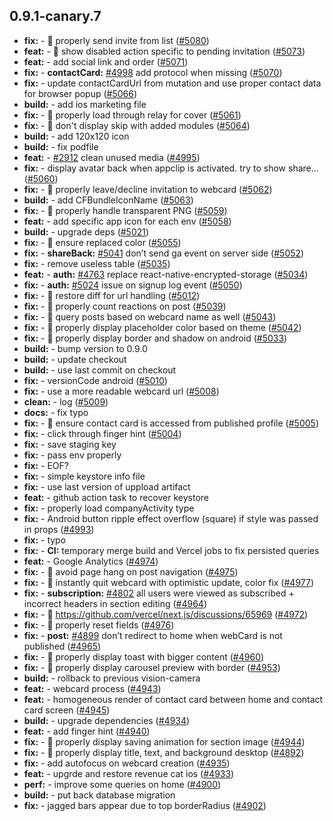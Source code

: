 ## 0.9.1-canary.7

* **fix:**  - 🐛 properly send invite from list ([#5080](https://github.com/AzzappApp/azzapp/pull/5080))
* **feat:**  - 🎸 show disabled action specific to pending invitation ([#5073](https://github.com/AzzappApp/azzapp/pull/5073))
* **feat:**  - add social link and order ([#5071](https://github.com/AzzappApp/azzapp/pull/5071))
* **fix:**  - **contactCard:** [#4998](https://github.com/AzzappApp/azzapp/pull/4998) add protocol when missing ([#5070](https://github.com/AzzappApp/azzapp/pull/5070))
* **fix:**  - update contactCardUrl from mutation and use proper contact data for browser popup ([#5066](https://github.com/AzzappApp/azzapp/pull/5066))
* **build:**  - add ios marketing file
* **fix:**  - 🐛 properly load through relay for cover ([#5061](https://github.com/AzzappApp/azzapp/pull/5061))
* **fix:**  - 🐛 don't display skip with added modules ([#5064](https://github.com/AzzappApp/azzapp/pull/5064))
* **build:**  - add 120x120 icon
* **build:**  - fix podfile
* **feat:**  - [#2912](https://github.com/AzzappApp/azzapp/pull/2912) clean unused media ([#4995](https://github.com/AzzappApp/azzapp/pull/4995))
* **fix:**  - display avatar back when appclip is activated. try to show share… ([#5060](https://github.com/AzzappApp/azzapp/pull/5060))
* **fix:**  - 🐛 properly leave/decline invitation to webcard ([#5062](https://github.com/AzzappApp/azzapp/pull/5062))
* **build:**  - add CFBundleIconName ([#5063](https://github.com/AzzappApp/azzapp/pull/5063))
* **fix:**  - 🐛 properly handle transparent PNG ([#5059](https://github.com/AzzappApp/azzapp/pull/5059))
* **feat:**  - add specific app icon for each env ([#5058](https://github.com/AzzappApp/azzapp/pull/5058))
* **build:**  - upgrade deps ([#5021](https://github.com/AzzappApp/azzapp/pull/5021))
* **fix:**  - 🐛 ensure replaced color ([#5055](https://github.com/AzzappApp/azzapp/pull/5055))
* **fix:**  - **shareBack:** [#5041](https://github.com/AzzappApp/azzapp/pull/5041) don’t send ga event on server side ([#5052](https://github.com/AzzappApp/azzapp/pull/5052))
* **fix:**  - remove useless table ([#5035](https://github.com/AzzappApp/azzapp/pull/5035))
* **feat:**  - **auth:** [#4763](https://github.com/AzzappApp/azzapp/pull/4763) replace react-native-encrypted-storage ([#5034](https://github.com/AzzappApp/azzapp/pull/5034))
* **fix:**  - **auth:** [#5024](https://github.com/AzzappApp/azzapp/pull/5024) issue on signup log event ([#5050](https://github.com/AzzappApp/azzapp/pull/5050))
* **fix:**  - 🐛 restore diff for url handling ([#5012](https://github.com/AzzappApp/azzapp/pull/5012))
* **fix:**  - 🐛 properly count reactions on post ([#5039](https://github.com/AzzappApp/azzapp/pull/5039))
* **fix:**  - 🐛 query posts based on webcard name as well ([#5043](https://github.com/AzzappApp/azzapp/pull/5043))
* **fix:**  - 🐛 properly display placeholder color based on theme ([#5042](https://github.com/AzzappApp/azzapp/pull/5042))
* **fix:**  - 🐛 properly display border and shadow on android ([#5033](https://github.com/AzzappApp/azzapp/pull/5033))
* **build:**  - bump version to 0.9.0
* **build:**  - update checkout
* **build:**  - use last commit on checkout
* **fix:**  - versionCode android ([#5010](https://github.com/AzzappApp/azzapp/pull/5010))
* **fix:**  - use a more readable webcard url ([#5008](https://github.com/AzzappApp/azzapp/pull/5008))
* **clean:**  - log ([#5009](https://github.com/AzzappApp/azzapp/pull/5009))
* **docs:**  - fix typo
* **fix:**  - 🐛 ensure contact card is accessed from published profile ([#5005](https://github.com/AzzappApp/azzapp/pull/5005))
* **fix:**  - click through finger hint ([#5004](https://github.com/AzzappApp/azzapp/pull/5004))
* **fix:**  - save staging key
* **fix:**  - pass env properly
* **fix:**  - EOF?
* **fix:**  - simple keystore info file
* **fix:**  - use last version of uppload artifact
* **feat:**  - github action task to recover keystore
* **fix:**  - properly load companyActivity type
* **fix:**  - Android button ripple effect  overflow (square) if style was passed in props ([#4993](https://github.com/AzzappApp/azzapp/pull/4993))
* **fix:**  - typo
* **fix:**  - **CI:** temporary merge build and Vercel jobs to fix persisted queries
* **feat:**  - Google Analytics ([#4974](https://github.com/AzzappApp/azzapp/pull/4974))
* **fix:**  - 🐛 avoid page hang on post navigation ([#4975](https://github.com/AzzappApp/azzapp/pull/4975))
* **fix:**  - 🐛 instantly quit webcard with optimistic update, color fix ([#4977](https://github.com/AzzappApp/azzapp/pull/4977))
* **fix:**  - **subscription:** [#4802](https://github.com/AzzappApp/azzapp/pull/4802) all users were viewed as subscribed + incorrect headers in section editing ([#4964](https://github.com/AzzappApp/azzapp/pull/4964))
* **fix:**  - 🐛 https://github.com/vercel/next.js/discussions/65969 ([#4972](https://github.com/AzzappApp/azzapp/pull/4972))
* **fix:**  - 🐛 properly reset fields ([#4976](https://github.com/AzzappApp/azzapp/pull/4976))
* **fix:**  - **post:** [#4899](https://github.com/AzzappApp/azzapp/pull/4899) don’t redirect to home when webCard is not published ([#4965](https://github.com/AzzappApp/azzapp/pull/4965))
* **fix:**  - 🐛 properly display toast with bigger content ([#4960](https://github.com/AzzappApp/azzapp/pull/4960))
* **fix:**  - 🐛 properly display carousel preview with border ([#4953](https://github.com/AzzappApp/azzapp/pull/4953))
* **build:**  - rollback to previous vision-camera
* **feat:**  - webcard process ([#4943](https://github.com/AzzappApp/azzapp/pull/4943))
* **feat:**  - homogeneous render of contact card between home and contact card screen ([#4945](https://github.com/AzzappApp/azzapp/pull/4945))
* **build:**  - upgrade dependencies ([#4934](https://github.com/AzzappApp/azzapp/pull/4934))
* **feat:**  - add finger hint ([#4940](https://github.com/AzzappApp/azzapp/pull/4940))
* **fix:**  - 🐛 properly display saving animation for section image ([#4944](https://github.com/AzzappApp/azzapp/pull/4944))
* **fix:**  - 🐛 properly display title, text, and background desktop ([#4892](https://github.com/AzzappApp/azzapp/pull/4892))
* **fix:**  - add autofocus on webcard creation ([#4935](https://github.com/AzzappApp/azzapp/pull/4935))
* **feat:**  - upgrde and restore revenue cat ios ([#4933](https://github.com/AzzappApp/azzapp/pull/4933))
* **perf:**  - improve some queries on home ([#4900](https://github.com/AzzappApp/azzapp/pull/4900))
* **build:**  - put back database migration
* **fix:**  -  jagged bars appear due to top borderRadius ([#4902](https://github.com/AzzappApp/azzapp/pull/4902))